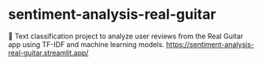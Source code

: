 # sentiment-analysis-real-guitar
🎵  Text classification project to analyze user reviews from the Real Guitar app using TF-IDF and machine learning models. 
https://sentiment-analysis-real-guitar.streamlit.app/
